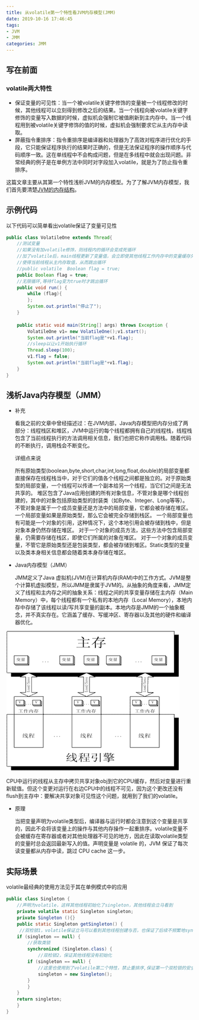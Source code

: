 ```yaml
---
title: 从volatile第一个特性看JVM内存模型(JMM)
date: 2019-10-16 17:46:45
tags: 
- JVM
- JMM
categories: JMM
---
```


## 写在前面

### volatile两大特性

- 保证变量的可见性：当一个被volatile关键字修饰的变量被一个线程修改的时候，其他线程可以立刻得到修改之后的结果。当一个线程向被volatile关键字修饰的变量写入数据的时候，虚拟机会强制它被值刷新到主内存中。当一个线程用到被volatile关键字修饰的值的时候，虚拟机会强制要求它从主内存中读取。
-  屏蔽指令重排序：指令重排序是编译器和处理器为了高效对程序进行优化的手段，它只能保证程序执行的结果时正确的，但是无法保证程序的操作顺序与代码顺序一致。这在单线程中不会构成问题，但是在多线程中就会出现问题。非常经典的例子是在单例方法中同时对字段加入volatile，就是为了防止指令重排序。

这篇文章主要从其第一个特性浅析JVM的内存模型。为了了解JVM内存模型，我们首先要清楚[JVM的内存结构](https://styyt.github.io/2019/09/14/%E5%8D%87%E7%BA%A71.8%E5%AF%B9gc%E7%9A%84%E5%BD%B1%E5%93%8D/#jvm内存结构变化)。

## 示例代码

以下代码可以简单看出volatile保证了变量可见性

```java
public class VolatileOne extends Thread{
    //测试变量
	//如果没有加volatile修饰，则线程内的循环会变成死循环
	//加了volatile后，main线程更新了变量值，会立即使其他线程工作内存中的变量缓存失效
    //使得当前线程从主内存取值，从而跳出循环
    //public volatile  Boolean flag = true;
	public Boolean flag = true;
    //无限循环,等待flag变为true时才跳出循环
    public void run() {
        while (flag){
        };
        System.out.println("停止了");
    }

    public static void main(String[] args) throws Exception {
    	VolatileOne v1= new VolatileOne();v1.start();
        System.out.println("当前flag是"+v1.flag);
        //sleep以让v1开始执行循环
        Thread.sleep(100);
        v1.flag = false;
        System.out.println("当前flag是"+v1.flag);
    }
}
```

## 浅析Java内存模型（JMM）

- 补充

  看我之前的文章中曾经描述过：在JVM内部，Java内存模型把内存分成了两部分：线程栈区和堆区，JVM中运行的每个线程都拥有自己的线程栈，线程栈包含了当前线程执行的方法调用相关信息，我们也把它称作调用栈。随着代码的不断执行，调用栈会不断变化。

  详细点来说

  所有原始类型(boolean,byte,short,char,int,long,float,double)的局部变量都直接保存在线程栈当中，对于它们的值各个线程之间都是独立的。对于原始类型的局部变量，一个线程可以传递一个副本给另一个线程，当它们之间是无法共享的。
  堆区包含了Java应用创建的所有对象信息，不管对象是哪个线程创建的，其中的对象包括原始类型的封装类（如Byte、Integer、Long等等）。不管对象是属于一个成员变量还是方法中的局部变量，它都会被存储在堆区。
  一个局部变量如果是原始类型，那么它会被完全存储到栈区。 一个局部变量也有可能是一个对象的引用，这种情况下，这个本地引用会被存储到栈中，但是对象本身仍然存储在堆区。
  对于一个对象的成员方法，这些方法中包含局部变量，仍需要存储在栈区，即使它们所属的对象在堆区。 对于一个对象的成员变量，不管它是原始类型还是包装类型，都会被存储到堆区。Static类型的变量以及类本身相关信息都会随着类本身存储在堆区。

- Java内存模型（JMM）

  JMM定义了Java 虚拟机(JVM)在计算机内存(RAM)中的工作方式。JVM是整个计算机虚拟模型，所以JMM是隶属于JVM的。从抽象的角度来看，JMM定义了线程和主内存之间的抽象关系：线程之间的共享变量存储在主内存（Main Memory）中，每个线程都有一个私有的本地内存（Local Memory），本地内存中存储了该线程以读/写共享变量的副本。本地内存是JMM的一个抽象概念，并不真实存在。它涵盖了缓存、写缓冲区、寄存器以及其他的硬件和编译器优化。

![JMM内存模型](/intro/0033.png)

​		CPU中运行的线程从主存中拷贝共享对象obj到它的CPU缓存，然后对变量进行重新赋值。但这个变更对运行在右边CPU中的线程不可见，因为这个更改还没有flush到主存中：要解决共享对象可见性这个问题，就用到了我们的volatile。

- 原理

  当把变量声明为volatile类型后，编译器与运行时都会注意到这个变量是共享的，因此不会将该变量上的操作与其他内存操作一起重排序。volatile变量不会被缓存在寄存器或者对其他处理器不可见的地方，因此在读取volatile类型的变量时总会返回最新写入的值。声明变量是 volatile 的，JVM 保证了每次读变量都从内存中读，跳过 CPU cache 这一步。

## 实际场景		

volatile最经典的使用方法见于其在单例模式中的应用

```java
public class Singleton {
    //声明为volatile，这样其他线程初始化了singleton，其他线程会立马看到
    private volatile static Singleton singleton;  
    private Singleton (){}  
    public static Singleton getSingleton() {
     //双检锁1，volatile保证立马可以看到其他线程创建与否，也保证了后续不频繁地synchronized
    if (singleton == null) { 
        //获取类锁
        synchronized (Singleton.class) {
            //双检锁2，保证其他线程没有初始化
        if (singleton == null) {  
            //这里也使用到了volatile第二个特性，禁止重排序,保证第一个双检锁的安全
            singleton = new Singleton();  
        }  
        }  
    }  
    return singleton;  
    }  
}
```

